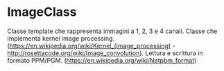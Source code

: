 # ImageClass

Classe template che rappresenta immagini a 1, 2, 3 e 4 canali. Classe che implementa kernel image processing. (https://en.wikipedia.org/wiki/Kernel_(image_processing) - http://rosettacode.org/wiki/Image_convolution). Lettura e scrittura in formato PPM/PGM. (https://en.wikipedia.org/wiki/Netpbm_format)
